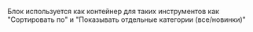 Блок используется как контейнер для таких инструментов как "Сортировать по" и 
"Показывать отдельные категории (все/новинки)"